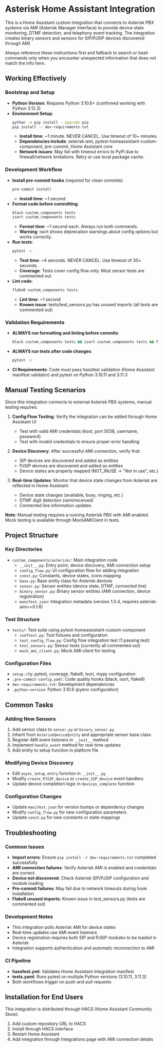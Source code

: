 # Asterisk Home Assistant Integration

This is a Home Assistant custom integration that connects to Asterisk PBX systems via AMI (Asterisk Manager Interface) to provide device state monitoring, DTMF detection, and telephony event tracking. The integration creates binary sensors and sensors for SIP/PJSIP devices discovered through AMI.

Always reference these instructions first and fallback to search or bash commands only when you encounter unexpected information that does not match the info here.

## Working Effectively

### Bootstrap and Setup
- **Python Version**: Requires Python 3.10.6+ (confirmed working with Python 3.12.3)
- **Environment Setup**:
  ```bash
  python -m pip install --upgrade pip
  pip install -r dev-requirements.txt
  ```
  - **Install time**: ~1 minute. NEVER CANCEL. Use timeout of 10+ minutes.
  - **Dependencies include**: asterisk-ami, pytest-homeassistant-custom-component, pre-commit, Home Assistant core
  - **Network issues**: May fail with timeout errors to PyPI due to firewall/network limitations. Retry or use local package cache.

### Development Workflow
- **Install pre-commit hooks** (required for clean commits):
  ```bash
  pre-commit install
  ```
  - **Install time**: ~1 second
- **Format code before committing**:
  ```bash
  black custom_components tests
  isort custom_components tests
  ```
  - **Format time**: ~1 second each. Always run both commands.
  - **Warning**: isort shows deprecation warnings about config options but works correctly.
- **Run tests**:
  ```bash
  pytest -v
  ```
  - **Test time**: ~4 seconds. NEVER CANCEL. Use timeout of 30+ seconds.
  - **Coverage**: Tests cover config flow only. Most sensor tests are commented out.
- **Lint code**:
  ```bash
  flake8 custom_components tests
  ```
  - **Lint time**: ~1 second
  - **Known issue**: tests/test_sensors.py has unused imports (all tests are commented out)

### Validation Requirements
- **ALWAYS run formatting and linting before commits**:
  ```bash
  black custom_components tests && isort custom_components tests && flake8 custom_components tests
  ```
- **ALWAYS run tests after code changes**:
  ```bash
  pytest -v
  ```
- **CI Requirements**: Code must pass hassfest validation (Home Assistant manifest validator) and pytest on Python 3.10.11 and 3.11.3

## Manual Testing Scenarios

Since this integration connects to external Asterisk PBX systems, manual testing requires:

1. **Config Flow Testing**: Verify the integration can be added through Home Assistant UI
   - Test with valid AMI credentials (host, port 5038, username, password)
   - Test with invalid credentials to ensure proper error handling
   
2. **Device Discovery**: After successful AMI connection, verify that:
   - SIP devices are discovered and added as entities
   - PJSIP devices are discovered and added as entities
   - Device states are properly mapped (NOT_INUSE → "Not in use", etc.)

3. **Real-time Updates**: Monitor that device state changes from Asterisk are reflected in Home Assistant:
   - Device state changes (available, busy, ringing, etc.)
   - DTMF digit detection (sent/received)
   - Connected line information updates

**Note**: Manual testing requires a running Asterisk PBX with AMI enabled. Mock testing is available through MockAMIClient in tests.

## Project Structure

### Key Directories
- `custom_components/asterisk/`: Main integration code
  - `__init__.py`: Entry point, device discovery, AMI connection setup
  - `config_flow.py`: UI configuration flow for adding integration
  - `const.py`: Constants, device states, icons mapping
  - `base.py`: Base entity class for Asterisk devices
  - `sensor.py`: Sensor entities (device state, DTMF, connected line)
  - `binary_sensor.py`: Binary sensor entities (AMI connection, device registration)
  - `manifest.json`: Integration metadata (version 1.0.4, requires asterisk-ami==0.1.6)

### Test Structure
- `tests/`: Test suite using pytest-homeassistant-custom-component
  - `conftest.py`: Test fixtures and configuration
  - `test_config_flow.py`: Config flow integration test (1 passing test)
  - `test_sensors.py`: Sensor tests (currently all commented out)
  - `mock_ami_client.py`: Mock AMI client for testing

### Configuration Files
- `setup.cfg`: pytest, coverage, flake8, isort, mypy configuration
- `.pre-commit-config.yaml`: Code quality hooks (black, isort, flake8)
- `dev-requirements.txt`: Development dependencies
- `.python-version`: Python 3.10.6 (pyenv configuration)

## Common Tasks

### Adding New Sensors
1. Add sensor class to `sensor.py` or `binary_sensor.py`
2. Inherit from `AsteriskDeviceEntity` and appropriate sensor base class
3. Register AMI event listeners in `__init__` method
4. Implement `handle_event` method for real-time updates
5. Add entity to setup function in platform file

### Modifying Device Discovery
- Edit `async_setup_entry` function in `__init__.py`
- Modify `create_PJSIP_device` or `create_SIP_device` event handlers
- Update device completion logic in `devices_complete` function

### Configuration Changes
- Update `manifest.json` for version bumps or dependency changes
- Modify `config_flow.py` for new configuration parameters
- Update `const.py` for new constants or state mappings

## Troubleshooting

### Common Issues
- **Import errors**: Ensure `pip install -r dev-requirements.txt` completed successfully
- **AMI connection failures**: Verify Asterisk AMI is enabled and credentials are correct
- **Device not discovered**: Check Asterisk SIP/PJSIP configuration and module loading
- **Pre-commit failures**: May fail due to network timeouts during hook installation
- **Flake8 unused imports**: Known issue in test_sensors.py (tests are commented out)

### Development Notes
- This integration polls Asterisk AMI for device states
- Real-time updates use AMI event listeners
- Device registration requires both SIP and PJSIP modules to be loaded in Asterisk
- Integration supports authentication and automatic reconnection to AMI

### CI Pipeline
- **hassfest.yml**: Validates Home Assistant integration manifest
- **tests.yaml**: Runs pytest on multiple Python versions (3.10.11, 3.11.3)
- Both workflows trigger on push and pull requests

## Installation for End Users
This integration is distributed through HACS (Home Assistant Community Store):
1. Add custom repository URL to HACS
2. Install through HACS interface
3. Restart Home Assistant
4. Add integration through Integrations page with AMI connection details